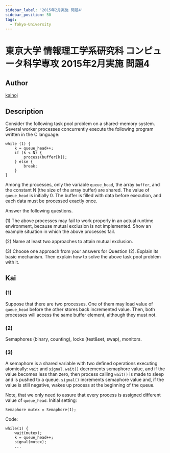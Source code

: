 ```yaml
---
sidebar_label: '2015年2月実施 問題4'
sidebar_position: 50
tags:
  - Tokyo-University
---
```

# 東京大学 情報理工学系研究科 コンピュータ科学専攻 2015年2月実施 問題4

## **Author**
[kainoj](https://github.com/kainoj/utokyo-cs)

## **Description**
Consider the following task pool problem on a shared-memory system.
Several worker processes concurrently execute the following program written in the C language:

```text
while (1) {
    k = queue_head++;
    if (k < N) {
        process(buffer[k]);
    } else {
        break;
    }
}
```

Among the processes, only the variable `queue_head`, the array `buffer`, and the constant N (the size of the array buffer) are shared.
The value of `queue_head` is initially $0$. The buffer is filled with data before execution, and each data must be processed exactly once.

Answer the following questions.

(1) The above processes may fail to work properly in an actual runtime environment, because mutual exclusion is not implemented. 
Show an example situation in which the above processes fail.

(2) Name at least two approaches to attain mutual exclusion.

(3) Choose one approach from your answers for Question (2). Explain its basic mechanism. Then explain how to solve the above task pool problem with it.

## **Kai**
### (1)
Suppose that there are two processes.
One of them may load value of `queue_head` before the other stores back incremented value.
Then, both processes will access the same buffer element, although they must not.

### (2)
Semaphores (binary, counting), locks (test&set, swap), monitors.


### (3)
A semaphore is a shared variable with two defined operations executing atomically: `wait` and `signal`.
`wait()` decrements semaphore value, and if the value becomes less than zero, then process calling `wait()` is made to sleep and is pushed to a queue.
`signal()` increments semaphore value and, if the value is still negative, wakes up process at the beginning of the queue.

Note, that we only need to assure that every process is assigned different value of `queue_head`.
Initial setting:

```text
Semaphore mutex = Semaphore(1);
```

Code:

```text
while(1) {
    wait(mutex);
    k = queue_head++;
    signal(mutex);
    ...
```